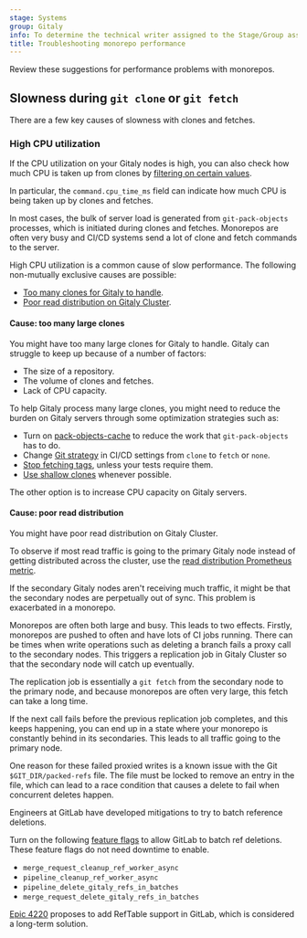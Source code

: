 ```yaml
---
stage: Systems
group: Gitaly
info: To determine the technical writer assigned to the Stage/Group associated with this page, see https://handbook.gitlab.com/handbook/product/ux/technical-writing/#assignments
title: Troubleshooting monorepo performance
---
```


Review these suggestions for performance problems with monorepos.

## Slowness during `git clone` or `git fetch`

There are a few key causes of slowness with clones and fetches.

### High CPU utilization

If the CPU utilization on your Gitaly nodes is high, you can also check
how much CPU is taken up from clones by [filtering on certain values](observability.md#cpu-and-memory).

In particular, the `command.cpu_time_ms` field can indicate how
much CPU is being taken up by clones and fetches.

In most cases, the bulk of server load is generated from `git-pack-objects`
processes, which is initiated during clones and fetches. Monorepos are often very busy
and CI/CD systems send a lot of clone and fetch commands to the server.

High CPU utilization is a common cause of slow performance.
The following non-mutually exclusive causes are possible:

- [Too many clones for Gitaly to handle](#cause-too-many-large-clones).
- [Poor read distribution on Gitaly Cluster](#cause-poor-read-distribution).

#### Cause: too many large clones

You might have too many large clones for Gitaly to handle. Gitaly can struggle to keep up
because of a number of factors:

- The size of a repository.
- The volume of clones and fetches.
- Lack of CPU capacity.

To help Gitaly process many large clones, you might need to reduce the burden on Gitaly servers through some optimization strategies
such as:

- Turn on [pack-objects-cache](../../../../administration/gitaly/configure_gitaly.md#pack-objects-cache)
  to reduce the work that `git-pack-objects` has to do.
- Change [Git strategy](_index.md#git-strategy)
  in CI/CD settings from `clone` to `fetch` or `none`.
- [Stop fetching tags](_index.md#git-fetch-extra-flags),
  unless your tests require them.
- [Use shallow clones](_index.md#shallow-cloning)
  whenever possible.

The other option is to increase CPU capacity on Gitaly servers.

#### Cause: poor read distribution

You might have poor read distribution on Gitaly Cluster.

To observe if most read traffic is going to the primary Gitaly node instead of
getting distributed across the cluster, use the
[read distribution Prometheus metric](observability.md#read-distribution).

If the secondary Gitaly nodes aren't receiving much traffic, it might be that
the secondary nodes are perpetually out of sync. This problem is exacerbated in
a monorepo.

Monorepos are often both large and busy. This leads to two effects. Firstly,
monorepos are pushed to often and have lots of CI jobs running. There can be
times when write operations such as deleting a branch fails a proxy call to the
secondary nodes. This triggers a replication job in Gitaly Cluster so that
the secondary node will catch up eventually.

The replication job is essentially a `git fetch` from the secondary node to the
primary node, and because monorepos are often very large, this fetch can take a
long time.

If the next call fails before the previous replication job completes, and this
keeps happening, you can end up in a state where your monorepo is constantly
behind in its secondaries. This leads to all traffic going to the primary node.

One reason for these failed proxied writes is a known issue with the Git
`$GIT_DIR/packed-refs` file. The file must be locked to
remove an entry in the file, which can lead to a race condition that causes a
delete to fail when concurrent deletes happen.

Engineers at GitLab have developed mitigations to try to batch reference deletions.

Turn on the following [feature flags](../../../../administration/feature_flags.md) to allow GitLab to batch ref deletions.
These feature flags do not need downtime to enable.

- `merge_request_cleanup_ref_worker_async`
- `pipeline_cleanup_ref_worker_async`
- `pipeline_delete_gitaly_refs_in_batches`
- `merge_request_delete_gitaly_refs_in_batches`

[Epic 4220](https://gitlab.com/groups/gitlab-org/-/epics/4220) proposes to add RefTable support in GitLab,
which is considered a long-term solution.

